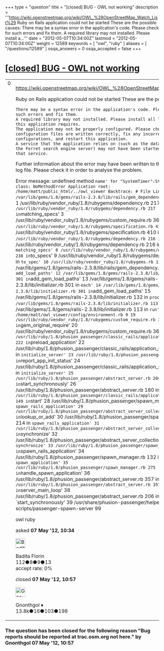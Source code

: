 +++
type = "question"
title = "[closed] BUG - OWL not working"
description = '''https://wiki.openstreetmap.org/wiki/OWL_%28OpenStreetMap_Watch_List%29 Ruby on Rails application could not be started These are the possible causes: There may be a syntax error in the application&#x27;s code. Please check for such errors and fix them. A required library may not installed. Please install a...'''
date = "2012-05-07T10:34:00Z"
lastmod = "2012-05-07T10:34:00Z"
weight = 12589
keywords = [ "owl", "ruby" ]
aliases = [ "/questions/12589" ]
osqa_answers = 0
osqa_accepted = false
+++

<div class="headNormal">

# [\[closed\] BUG - OWL not working](/questions/12589/bug-owl-not-working)

</div>

<div id="main-body">

<div id="askform">

<table id="question-table" style="width:100%;">
<colgroup>
<col style="width: 50%" />
<col style="width: 50%" />
</colgroup>
<tbody>
<tr>
<td style="width: 30px; vertical-align: top"><div class="vote-buttons">
<span id="post-12589-upvote" class="ajax-command post-vote up" rel="nofollow" title="I like this post (click again to cancel)"> </span>
<div id="post-12589-score" class="post-score" title="current number of votes">
0
</div>
<span id="post-12589-downvote" class="ajax-command post-vote down" rel="nofollow" title="I dont like this post (click again to cancel)"> </span> <span id="favorite-mark" class="ajax-command favorite-mark" rel="nofollow" title="mark/unmark this question as favorite (click again to cancel)"> </span>
<div id="favorite-count" class="favorite-count">
&#10;</div>
</div></td>
<td><div id="item-right">
<div class="question-body">
<p><a href="https://wiki.openstreetmap.org/wiki/OWL_%28OpenStreetMap_Watch_List%29">https://wiki.openstreetmap.org/wiki/OWL_%28OpenStreetMap_Watch_List%29</a></p>
<p>Ruby on Rails application could not be started These are the possible causes:</p>
<pre><code>There may be a syntax error in the application&#39;s code. Please check for such errors and fix them.
A required library may not installed. Please install all libraries that this application requires.
The application may not be properly configured. Please check whether all configuration files are written correctly, fix any incorrect configurations, and restart this application.
A service that the application relies on (such as the database server or the Ferret search engine server) may not have been started. Please start that service.</code></pre>
<p>Further information about the error may have been written to the application's log file. Please check it in order to analyse the problem.</p>
<p>Error message: undefined method <code>name' for "SystemTimer":String Exception class: NoMethodError Application root: /home/matt/public_html/../owl_viewer Backtrace: # File Line Location 0 /var/lib/gems/1.8/gems/rails-2.3.8/lib/rails/gem_dependency.rb 275 in</code>==' 1 /usr/lib/ruby/vendor_ruby/1.8/rubygems/dependency.rb 217 in <code>===' 2 /usr/lib/ruby/vendor_ruby/1.8/rubygems/dependency.rb 217 in</code>matching_specs' 3 /usr/lib/ruby/vendor_ruby/1.8/rubygems/custom_require.rb 36 in <code>find_all' 4 /usr/lib/ruby/vendor_ruby/1.8/rubygems/specification.rb 411 in</code>each' 5 /usr/lib/ruby/vendor_ruby/1.8/rubygems/specification.rb 410 in <code>each' 6 /usr/lib/ruby/vendor_ruby/1.8/rubygems/dependency.rb 216 in</code>find_all' 7 /usr/lib/ruby/vendor_ruby/1.8/rubygems/dependency.rb 216 in <code>matching_specs' 8 /usr/lib/ruby/vendor_ruby/1.8/rubygems/dependency.rb 238 in</code>to_specs' 9 /usr/lib/ruby/vendor_ruby/1.8/rubygems/dependency.rb 256 in <code>to_spec' 10 /usr/lib/ruby/vendor_ruby/1.8/rubygems.rb 1230 in</code>gem' 11 /var/lib/gems/1.8/gems/rails-2.3.8/lib/rails/gem_dependency.rb 73 in <code>add_load_paths' 12 /var/lib/gems/1.8/gems/rails-2.3.8/lib/initializer.rb 301 in</code>add_gem_load_paths' 13 /var/lib/gems/1.8/gems/rails-2.3.8/lib/initializer.rb 301 in <code>each' 14 /var/lib/gems/1.8/gems/rails-2.3.8/lib/initializer.rb 301 in</code>add_gem_load_paths' 15 /var/lib/gems/1.8/gems/rails-2.3.8/lib/initializer.rb 132 in <code>process' 16 /var/lib/gems/1.8/gems/rails-2.3.8/lib/initializer.rb 113 in</code>send' 17 /var/lib/gems/1.8/gems/rails-2.3.8/lib/initializer.rb 113 in <code>run' 18 /home/matt/owl_viewer/config/environment.rb 9 19 /usr/lib/ruby/vendor_ruby/1.8/rubygems/custom_require.rb 36 in</code>gem_original_require' 20 /usr/lib/ruby/vendor_ruby/1.8/rubygems/custom_require.rb 36 in <code>require' 21 /usr/lib/ruby/1.8/phusion_passenger/classic_rails/application_spawner.rb 222 in</code>preload_application' 22 /usr/lib/ruby/1.8/phusion_passenger/classic_rails/application_spawner.rb 181 in <code>initialize_server' 23 /usr/lib/ruby/1.8/phusion_passenger/utils.rb 572 in</code>report_app_init_status' 24 /usr/lib/ruby/1.8/phusion_passenger/classic_rails/application_spawner.rb 174 in <code>initialize_server' 25 /usr/lib/ruby/1.8/phusion_passenger/abstract_server.rb 204 in</code>start_synchronously' 26 /usr/lib/ruby/1.8/phusion_passenger/abstract_server.rb 180 in <code>start' 27 /usr/lib/ruby/1.8/phusion_passenger/classic_rails/application_spawner.rb 149 in</code>start' 28 /usr/lib/ruby/1.8/phusion_passenger/spawn_manager.rb 219 in <code>spawn_rails_application' 29 /usr/lib/ruby/1.8/phusion_passenger/abstract_server_collection.rb 132 in</code>lookup_or_add' 30 /usr/lib/ruby/1.8/phusion_passenger/spawn_manager.rb 214 in <code>spawn_rails_application' 31 /usr/lib/ruby/1.8/phusion_passenger/abstract_server_collection.rb 82 in</code>synchronize' 32 /usr/lib/ruby/1.8/phusion_passenger/abstract_server_collection.rb 79 in <code>synchronize' 33 /usr/lib/ruby/1.8/phusion_passenger/spawn_manager.rb 213 in</code>spawn_rails_application' 34 /usr/lib/ruby/1.8/phusion_passenger/spawn_manager.rb 132 in <code>spawn_application' 35 /usr/lib/ruby/1.8/phusion_passenger/spawn_manager.rb 275 in</code>handle_spawn_application' 36 /usr/lib/ruby/1.8/phusion_passenger/abstract_server.rb 357 in <code>__send__' 37 /usr/lib/ruby/1.8/phusion_passenger/abstract_server.rb 357 in</code>server_main_loop' 38 /usr/lib/ruby/1.8/phusion_passenger/abstract_server.rb 206 in `start_synchronously' 39 /usr/share/phusion-passenger/helper-scripts/passenger-spawn-server 99<br />
</p>
</div>
<div id="question-tags" class="tags-container tags">
<span class="post-tag tag-link-owl" rel="tag" title="see questions tagged &#39;owl&#39;">owl</span> <span class="post-tag tag-link-ruby" rel="tag" title="see questions tagged &#39;ruby&#39;">ruby</span>
</div>
<div id="question-controls" class="post-controls">
&#10;</div>
<div class="post-update-info-container">
<div class="post-update-info post-update-info-user">
<p>asked <strong>07 May '12, 10:34</strong></p>
<img src="https://secure.gravatar.com/avatar/92a51d3af99ee124bb9e06dd35249910?s=32&amp;d=identicon&amp;r=g" class="gravatar" width="32" height="32" alt="Badita%20Florin&#39;s gravatar image" />
<p><span>Badita Florin</span><br />
<span class="score" title="112 reputation points">112</span><span title="8 badges"><span class="badge1">●</span><span class="badgecount">8</span></span><span title="9 badges"><span class="silver">●</span><span class="badgecount">9</span></span><span title="13 badges"><span class="bronze">●</span><span class="badgecount">13</span></span><br />
<span class="accept_rate" title="Rate of the user&#39;s accepted answers">accept rate:</span> <span title="Badita Florin has no accepted answers">0%</span> </br></p>
</div>
<div class="post-update-info post-update-info-edited">
<p><span> closed <strong>07 May '12, 10:57</strong> </span></p>
<img src="https://secure.gravatar.com/avatar/44a4438f0146dfd898e24c221fd28b58?s=32&amp;d=identicon&amp;r=g" class="gravatar" width="32" height="32" alt="Gnonthgol&#39;s gravatar image" />
<p><span>Gnonthgol ♦</span><br />
<span class="score" title="13750 reputation points"><span>13.8k</span></span><span title="16 badges"><span class="badge1">●</span><span class="badgecount">16</span></span><span title="103 badges"><span class="silver">●</span><span class="badgecount">103</span></span><span title="198 badges"><span class="bronze">●</span><span class="badgecount">198</span></span></p>
</div>
</div>
<div id="comments-container-12589" class="comments-container">
&#10;</div>
<div id="comment-tools-12589" class="comment-tools">
&#10;</div>
<div class="clear">
&#10;</div>
<div id="comment-12589-form-container" class="comment-form-container">
&#10;</div>
<div class="clear">
&#10;</div>
</div></td>
</tr>
</tbody>
</table>

<div class="question-status" style="margin-bottom:15px">

### The question has been closed for the following reason "Bug reports should be reported at trac.osm.org not here." by Gnonthgol 07 May '12, 10:57

</div>

</div>

</div>

